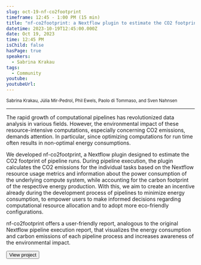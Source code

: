 ```yaml
---
slug: oct-19-nf-co2footprint
timeframe: 12:45 - 1:00 PM (15 min)
title: "nf-co2footprint: a Nextflow plugin to estimate the CO2 footprint of pipeline runs"
datetime: 2023-10-19T12:45:00.000Z
date: Oct 19, 2023
time: 12:45 PM
isChild: false
hasPage: true
speakers:
  - Sabrina Krakau
tags:
  - Community
youtube: 
youtubeUrl: 
---
```


<div className="mb-4">
  <small className="typo-small">
    Sabrina Krakau, Júlia Mir-Pedrol, Phil Ewels, Paolo di Tommaso, and Sven Nahnsen
  </small>
</div>

<hr className="border-t border-gray-50 mb-4 opacity-20" />

The rapid growth of computational pipelines has revolutionized data analysis in various fields. However, the environmental impact of these resource-intensive computations, especially concerning CO2 emissions, demands attention. In particular, since optimizing computations for run time often results in non-optimal energy consumptions.

We developed nf-co2footprint, a Nextflow plugin designed to estimate the CO2 footprint of pipeline runs. During pipeline execution, the plugin calculates the CO2 emissions for the individual tasks based on the Nextflow resource usage metrics and information about the power consumption of the underlying compute system, while accounting for the carbon footprint of the respective energy production. With this, we aim to create an incentive already during the development process of pipelines to minimize energy consumption, to empower users to make informed decisions regarding computational resource allocation and to adopt more eco-friendly configurations.

nf-co2footprint offers a user-friendly report, analogous to the original Nextflow pipeline execution report, that visualizes the energy consumption and carbon emissions of each pipeline process and increases awareness of the environmental impact.

<div>
  <Button to="https://github.com/qbic-pipelines/nf-co2footprint" variant="secondary" size="md" arrow>
    View project
  </Button>
</div>